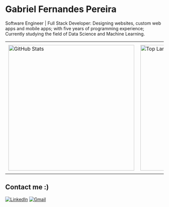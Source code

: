 # Gabriel Fernandes Pereira

Software Engineer | Full Stack Developer: Designing websites, custom web apps and mobile apps; with five years of programming experience; Currently studying the field of Data Science and Machine Learning.

<div align="center">
  <table style="border-collapse: collapse; width: 100%;">
    <tr>
      <td style="border: none; padding: 10px;">
        <img src="https://github-readme-stats.vercel.app/api?username=gabrielcoffee&show_icons=true&locale=en&theme=dark" alt="GitHub Stats" width="400" />
      </td>
      <td style="border: none; padding: 10px;">
        <img src="https://github-readme-stats.vercel.app/api/top-langs/?username=gabrielcoffee&layout=compact&theme=dark" alt="Top Languages" width="400" />
      </td>
    </tr>
  </table>
</div>

## Contact me :)

[![LinkedIn](https://img.shields.io/badge/LinkedIn-Connect-blue?style=flat&logo=linkedin&logoColor=white)](https://www.linkedin.com/in/gabriel-fernandes-pereira-38b6b427b/)
[![Gmail](https://img.shields.io/badge/Gmail-Email-red?style=flat&logo=gmail&logoColor=white)](mailto:gfernandespereira18@gmail.com)
